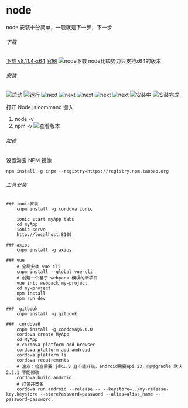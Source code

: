 # node

node 安装十分简单，一般就是下一步，下一步
###### 下载
[下载 v8.11.4-x64](https://nodejs.org/dist/v8.11.4/node-v8.11.4-x64.msi)
[官网](https://nodejs.org/zh-cn/)
![node下载](https://upload-images.jianshu.io/upload_images/2787821-3deb9b26423ccb64.png?imageMogr2/auto-orient/strip%7CimageView2/2/w/1240)
node比较势力只支持x64的版本
###### 安装
![启动](https://upload-images.jianshu.io/upload_images/2787821-fb7382724ab28818.png?imageMogr2/auto-orient/strip%7CimageView2/2/w/1240)
![运行](https://upload-images.jianshu.io/upload_images/2787821-65ab8b385d805afa.png?imageMogr2/auto-orient/strip%7CimageView2/2/w/1240)
![next](https://upload-images.jianshu.io/upload_images/2787821-f25f1fbcb791325a.png?imageMogr2/auto-orient/strip%7CimageView2/2/w/1240)
![next](https://upload-images.jianshu.io/upload_images/2787821-7bb294899ed128a8.png?imageMogr2/auto-orient/strip%7CimageView2/2/w/1240)
![next](https://upload-images.jianshu.io/upload_images/2787821-ed856060e21c3baa.png?imageMogr2/auto-orient/strip%7CimageView2/2/w/1240)
![next](https://upload-images.jianshu.io/upload_images/2787821-a89dcac32e7ce639.png?imageMogr2/auto-orient/strip%7CimageView2/2/w/1240)
![next](https://upload-images.jianshu.io/upload_images/2787821-ba0037dfdebdcbdc.png?imageMogr2/auto-orient/strip%7CimageView2/2/w/1240)
![安装中](https://upload-images.jianshu.io/upload_images/2787821-ae60fd39a00dc82a.png?imageMogr2/auto-orient/strip%7CimageView2/2/w/1240)
![安装完成](https://upload-images.jianshu.io/upload_images/2787821-dcceb6274184d6cb.png?imageMogr2/auto-orient/strip%7CimageView2/2/w/1240)

打开 Node.js command 键入 
  1. node -v
  2. npm -v
![查看版本](https://upload-images.jianshu.io/upload_images/2787821-fba50b20f89d3137.png?imageMogr2/auto-orient/strip%7CimageView2/2/w/1240)


###### 加速 
设置淘宝 NPM 镜像

    npm install -g cnpm --registry=https://registry.npm.taobao.org


###### 工具安装
    ### ionic安装
        cnpm install -g cordova ionic

        ionic start myApp tabs
        cd myApp
        ionic serve
        http://localhost:8100

    ### axios    
        cnpm install -g axios

    ### vue
        # 全局安装 vue-cli
        cnpm install --global vue-cli
        # 创建一个基于 webpack 模板的新项目
        vue init webpack my-project
        cd my-project
        npm install
        npm run dev
    
    ###  gitbook
        cnpm install -g gitbook

    ###  cordova6
        cnpm install -g cordova@6.0.0
        cordova create MyApp
        cd MyApp
        # cordova platform add browser
        cordova platform add android
        cordova platform ls
        cordova requirements
        # 注意：检查需要 jdk1.8 且不能升级，android需要api 23，同时gradle 默认2.2.1 不能修改
        cordova build android
        # 打包并签名
        cordova run android --release -- --keystore=../my-release-key.keystore --storePassword=password --alias=alias_name --password=password.

